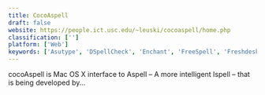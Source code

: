 ```yaml
---
title: CocoAspell
draft: false 
website: https://people.ict.usc.edu/~leuski/cocoaspell/home.php
classification: ['']
platform: ['Web']
keywords: ['Asutype', 'DSpellCheck', 'Enchant', 'FreeSpell', 'Freshdesk', 'GNU Aspell', 'Ginger', 'Google for Education', 'Grammar Checker Academic', 'Grammarly', 'Ludwig.guru', 'SSuite Spell Checker', 'Speckie', 'SpellCheckPlus', 'Teachable', 'ispell', 'myspell', 'tinySpell']
---
```

cocoAspell is Mac OS X interface to Aspell – A more intelligent Ispell – that is being developed by...